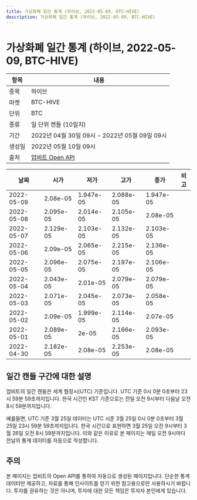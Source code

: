 ```yaml
---
title: 가상화폐 일간 통계 (하이브, 2022-05-09, BTC-HIVE)
description: 가상화폐 일간 통계 (하이브, 2022-05-09, BTC-HIVE)
---
```



가상화폐 일간 통계 (하이브, 2022-05-09, BTC-HIVE)
===

|항목|내용|
|--|--|
|종목|하이브|
|마켓|BTC-HIVE|
|단위|BTC|
|종류|일 단위 캔들 (10일치)|
|기간|2022년 04월 30일 09시 - 2022년 05월 09일 09시|
|생성일|2022년 05월 10일 09시|
|출처|[업비트 Open API](https://docs.upbit.com)|


|날짜|시가|저가|고가|종가|비고|
|--|--|--|--|--|--|
|2022-05-09|2.08e-05|1.947e-05|2.088e-05|1.947e-05|    |
|2022-05-08|2.095e-05|2.014e-05|2.105e-05|2.08e-05|    |
|2022-05-07|2.129e-05|2.103e-05|2.132e-05|2.103e-05|    |
|2022-05-06|2.09e-05|2.065e-05|2.215e-05|2.136e-05|    |
|2022-05-05|2.096e-05|2.075e-05|2.197e-05|2.106e-05|    |
|2022-05-04|2.043e-05|2.01e-05|2.079e-05|2.079e-05|    |
|2022-05-03|2.071e-05|2.045e-05|2.073e-05|2.058e-05|    |
|2022-05-02|2.09e-05|1.999e-05|2.114e-05|2.07e-05|    |
|2022-05-01|2.089e-05|2e-05|2.166e-05|2.093e-05|    |
|2022-04-30|2.182e-05|2.08e-05|2.253e-05|2.08e-05|    |


일간 캔들 구간에 대한 설명
---


업비트의 일간 캔들은 세계 협정시(UTC) 기준입니다. 
UTC 기준 0시 0분 0초부터 23시 59분 59초까지입니다. 
한국 시간인 KST 기준으로는 전일 오전 9시부터 다음날 오전 8시 59분까지입니다. 


예를들면, UTC 기준 3월 25일 데이터는 UTC 시준 3월 25일 0시 0분 0초부터 3월 25일 23시 59분 59초까지입니다. 
한국 시간으로 표현하면 3월 25일 오전 9시부터 3월 26일 오전 8시 59분까지입니다. 
이와 같은 이유로 본 페이지는 매일 오전 9시마다 전날의 통계 데이터를 자동으로 작성합니다. 


주의
---


본 페이지는 업비트의 Open API를 통하여 자동으로 생성된 페이지입니다. 
단순한 통계 데이터만 제공하고, 자료를 통해 인사이트를 얻기 위한 참고용으로만 사용하시기 바랍니다. 
투자를 권유하는 것은 아니며, 투자에 대한 모든 책임은 투자자 본인에게 있습니다. 
